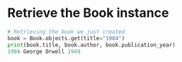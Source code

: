 # Retrieve the Book instance

```python
# Retrieving the book we just created
book = Book.objects.get(title="1984")
print(book.title, book.author, book.publication_year)
1984 George Orwell 1949